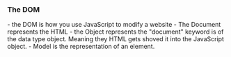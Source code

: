 <h3>The DOM</h3>
- the DOM is how you use JavaScript to modify a website
- The Document represents the HTML
- the Object represents the "document" keyword is of the data type object. Meaning they HTML gets shoved it into the JavaScript object.
- Model is the representation of an element.